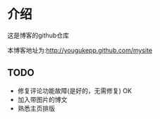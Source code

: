 介绍
=========
这是博客的github仓库

本博客地址为:http://yougukepp.github.com/mysite

## TODO
- 修复评论功能故障(是好的，无需修复) OK
- 加入带图片的博文
- 熟悉主页排版
